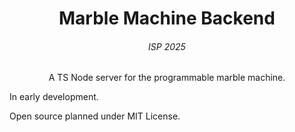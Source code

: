 <h1 align="center">Marble Machine Backend</h1>
<h6 align="center">ISP 2025</h6>
<p align="center">A TS Node server for the programmable marble machine.</p>

In early development.

Open source planned under MIT License.